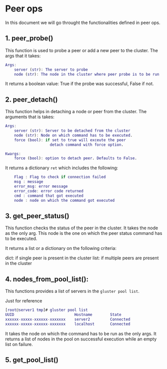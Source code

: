 # Peer ops

In this document we will go throught the functionalities defined in peer ops.

## 1. peer_probe()

This function is used to probe  a peer or add a new peer to the cluster. The args that it takes:

```m
Args:
    server (str): The server to probe
    node (str): The node in the cluster where peer probe is to be run
```

It returns a boolean value: True if the probe was successful, False if not.

## 2. peer_detach()

This function helps in detaching a node or peer from the cluster.
The arguments that is takes:

```m
Args:
    server (str): Server to be detached from the cluster
    node (str): Node on which command has to be executed.
    force (bool): if set to true will exceute the peer
                    detach command with force option.

Kwargs:
    force (bool): option to detach peer. Defaults to False.
```

It returns a dictionary `ret` which includes the following:

```m
    Flag : Flag to check if connection failed
    msg : message
    error_msg: error message
    error_code: error code returned
    cmd : command that got executed
    node : node on which the command got executed
```

## 3. get_peer_status()

This function checks the status of the peer in the cluster.
It takes the node as the only arg. This node is the one on which the peer status command has to be executed.

It returns a list or a dictionary on the following criteria:

dict: if single peer is present in the cluster
list: if multiple peers are present in the cluster


## 4. nodes_from_pool_list():

This functions provides a list of servers in the `gluster pool list`.

Just for reference 
```m
[root@server1 tmp]# gluster pool list
UUID                           Hostname        State
xxxxxx-xxxxx-xxxxxx-xxxxxxx    server2         Connected 
xxxxxx-xxxxx-xxxxxx-xxxxxxx    localhost       Connected 
```

It takes the node on which the command has to be run as the only args.
It returns a list of nodes in the pool on successful execution while an empty list on failure.

## 5. get_pool_list()


